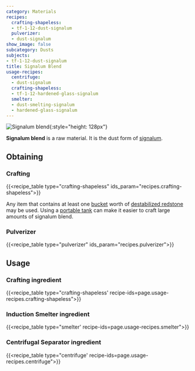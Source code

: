 ```yaml
---
category: Materials
recipes:
  crafting-shapeless:
  - tf-1-12-dust-signalum
  pulverizer:
  - dust-signalum
show_image: false
subcategory: Dusts
subjects:
- tf-1-12-dust-signalum
title: Signalum Blend
usage-recipes:
  centrifuge:
  - dust-signalum
  crafting-shapeless:
  - tf-1-12-hardened-glass-signalum
  smelter:
  - dust-smelting-signalum
  - hardened-glass-signalum
---
```


![Signalum blend](/images/docs/1.12/thermal-foundation/dust-signalum.png){:style="height: 128px"}


**Signalum blend** is a raw material. It is the dust form of
[signalum](../signalum-ingot/).


Obtaining
---------

### Crafting
{{<recipe_table type="crafting-shapeless" ids_param="recipes.crafting-shapeless">}}

Any item that contains at least one
[bucket](https://minecraft.gamepedia.com/Bucket) worth of [destabilized
redstone](../destabilized-redstone/) may be used. Using a [portable
tank](../../thermal-expansion/portable-tank/) can make it easier to craft large amounts of
signalum blend.

### Pulverizer
{{<recipe_table type="pulverizer" ids_param="recipes.pulverizer">}}


Usage
-----

### Crafting ingredient
{{<recipe_table type="crafting-shapeless' recipe-ids=page.usage-recipes.crafting-shapeless">}}

### Induction Smelter ingredient
{{<recipe_table type="smelter' recipe-ids=page.usage-recipes.smelter">}}

### Centrifugal Separator ingredient
{{<recipe_table type="centrifuge' recipe-ids=page.usage-recipes.centrifuge">}}
